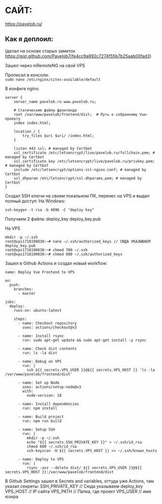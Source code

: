# САЙТ:
https://pavelob.ru/

## Как я деплоил:
(делал на основе старых заметок https://gist.github.com/Pavelob7/fe4cc9a992c7274f55b7b25aab00fad3)

Зашел через mRemoteNG на свой VPS

Прописал в консоли:  
```sudo nano /etc/nginx/sites-available/default```

В конфиге nginx:
```
server {
    server_name pavelob.ru www.pavelob.ru;

    # Статические файлы фронтенда
    root /var/www/pavelob/frontend/dist;  # Путь к собранному Vue-проекту
    index index.html;

    location / {
        try_files $uri $uri/ /index.html;
    }

    listen 443 ssl; # managed by Certbot
    ssl_certificate /etc/letsencrypt/live/pavelob.ru/fullchain.pem; # managed by Certbot
    ssl_certificate_key /etc/letsencrypt/live/pavelob.ru/privkey.pem; # managed by Certbot
    include /etc/letsencrypt/options-ssl-nginx.conf; # managed by Certbot
    ssl_dhparam /etc/letsencrypt/ssl-dhparams.pem; # managed by Certbot
}
```

Создал SSH ключи на своем локальном ПК, перенес на VPS и выдал полный доступ:
На Windows:
```
ssh-keygen -t rsa -b 4096 -C "deploy key"
```

Получаем 2 файла:
deploy_key
deploy_key.pub

На VPS
```
mkdir -p ~/.ssh
root@vps1718190838:~# nano ~/.ssh/authorized_keys // СЮДА УКАЗЫВАЕМ deploy_key.pub
root@vps1718190838:~# chmod 700 ~/.ssh
root@vps1718190838:~# chmod 600 ~/.ssh/authorized_keys
```

Зашел в Github Actions и создал новый workflow:
```
name: Deploy Vue Frontend to VPS

on:
  push:
    branches:
      - master

jobs:
  deploy:
    runs-on: ubuntu-latest

    steps:
      - name: Checkout repository
        uses: actions/checkout@v3

      - name: Install rsync
        run: sudo apt-get update && sudo apt-get install -y rsync

      - name: Check dist contents
        run: ls -la dist

      - name: Debug on VPS
        run: |
          ssh ${{ secrets.VPS_USER }}@${{ secrets.VPS_HOST }} 'ls -la /var/www/pavelob/frontend/dist'

      - name: Set up Node
        uses: actions/setup-node@v3
        with:
          node-version: 18

      - name: Install dependencies
        run: npm install

      - name: Build project
        run: npm run build

      - name: Setup SSH
        run: |
          mkdir -p ~/.ssh
          echo "${{ secrets.SSH_PRIVATE_KEY }}" > ~/.ssh/id_rsa
          chmod 600 ~/.ssh/id_rsa
          ssh-keyscan -H ${{ secrets.VPS_HOST }} >> ~/.ssh/known_hosts

      - name: Deploy to VPS
        run: |
          rsync -avz --delete dist/ ${{ secrets.VPS_USER }}@${{ secrets.VPS_HOST }}:/var/www/pavelob/frontend/dist
```

В Github Settings зашел в Secrets and variables, оттуда уже Actions, там указал секреты:
SSH_PRIVATE_KEY // Сюда указываем deploy_key
VPS_HOST // IP сайта
VPS_PATH // Папка, где проект
VPS_USER // имя юзера
 
  
